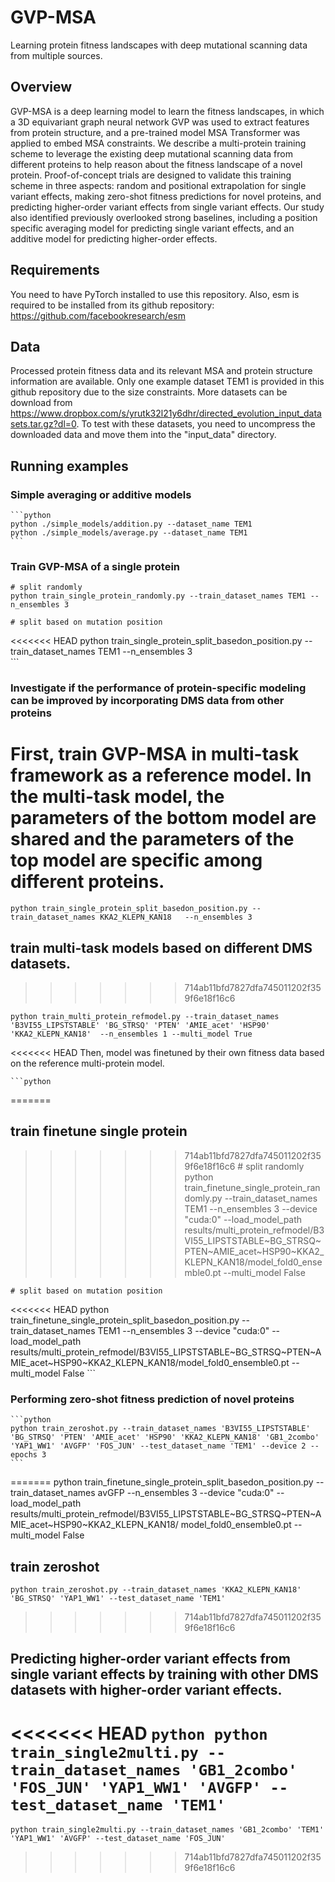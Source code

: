 # GVP-MSA
Learning protein fitness landscapes with deep mutational scanning data from multiple sources.

## Overview
GVP-MSA is a deep learning model to learn the fitness landscapes, in which a 3D equivariant graph neural network GVP was used to extract features from protein structure, and a pre-trained model MSA Transformer was applied to embed MSA constraints. We describe a multi-protein training scheme to leverage the existing deep mutational scanning data from different proteins to help reason about the fitness landscape of a novel protein. Proof-of-concept trials are designed to validate this training scheme in three aspects: random and positional extrapolation for single variant effects, making zero-shot fitness predictions for novel proteins, and predicting higher-order variant effects from single variant effects. Our study also identified previously overlooked strong baselines, including a position specific averaging model for predicting single variant effects, and an additive model for predicting higher-order effects. 

## Requirements
You need to have PyTorch installed to use this repository.
Also, esm is required to be installed from its github repository: https://github.com/facebookresearch/esm

## Data
Processed protein fitness data and its relevant MSA and protein structure information are available.
Only one example dataset TEM1 is provided in this github repository due to the size constraints. More datasets can be download from https://www.dropbox.com/s/yrutk32l21y6dhr/directed_evolution_input_datasets.tar.gz?dl=0. To test with these datasets, you need to uncompress the downloaded data and move them into the "input_data" directory.

## Running examples

### Simple averaging or additive models
    ```python
    python ./simple_models/addition.py --dataset_name TEM1
    python ./simple_models/average.py --dataset_name TEM1
    ```

### Train GVP-MSA of a single protein

 
    # split randomly
    python train_single_protein_randomly.py --train_dataset_names TEM1 --n_ensembles 3  

    # split based on mutation position
<<<<<<< HEAD
    python train_single_protein_split_basedon_position.py --train_dataset_names TEM1 --n_ensembles 3  
    ```
### Investigate if the performance of protein-specific modeling can be improved by incorporating DMS data from other proteins

First, train GVP-MSA in multi-task framework as a reference model. In the multi-task model, the parameters of the bottom model are shared and the parameters of the top model are specific among different proteins.
=======
    python train_single_protein_split_basedon_position.py --train_dataset_names KKA2_KLEPN_KAN18   --n_ensembles 3  

## train multi-task models based on different DMS datasets.
>>>>>>> 714ab11bfd7827dfa745011202f359f6e18f16c6

    python train_multi_protein_refmodel.py --train_dataset_names 'B3VI55_LIPSTSTABLE' 'BG_STRSQ' 'PTEN' 'AMIE_acet' 'HSP90' 'KKA2_KLEPN_KAN18'  --n_ensembles 1 --multi_model True 

<<<<<<< HEAD
Then, model was finetuned by their own fitness data based on the reference multi-protein model.

    ```python
=======
## train finetune single protein
>>>>>>> 714ab11bfd7827dfa745011202f359f6e18f16c6
    # split randomly
    python train_finetune_single_protein_randomly.py --train_dataset_names TEM1 --n_ensembles 3  --device "cuda:0" --load_model_path results/multi_protein_refmodel/B3VI55_LIPSTSTABLE~BG_STRSQ~PTEN~AMIE_acet~HSP90~KKA2_KLEPN_KAN18/model_fold0_ensemble0.pt --multi_model False 

    # split based on mutation position
<<<<<<< HEAD
    python train_finetune_single_protein_split_basedon_position.py --train_dataset_names TEM1 --n_ensembles 3 --device "cuda:0" --load_model_path results/multi_protein_refmodel/B3VI55_LIPSTSTABLE~BG_STRSQ~PTEN~AMIE_acet~HSP90~KKA2_KLEPN_KAN18/model_fold0_ensemble0.pt --multi_model False
    ```

### Performing zero-shot fitness prediction of novel proteins
    ```python
    python train_zeroshot.py --train_dataset_names 'B3VI55_LIPSTSTABLE' 'BG_STRSQ' 'PTEN' 'AMIE_acet' 'HSP90' 'KKA2_KLEPN_KAN18' 'GB1_2combo' 'YAP1_WW1' 'AVGFP' 'FOS_JUN' --test_dataset_name 'TEM1' --device 2 --epochs 3
    ```
=======
    python train_finetune_single_protein_split_basedon_position.py --train_dataset_names avGFP --n_ensembles 3 --device "cuda:0" --load_model_path results/multi_protein_refmodel/B3VI55_LIPSTSTABLE~BG_STRSQ~PTEN~AMIE_acet~HSP90~KKA2_KLEPN_KAN18/ model_fold0_ensemble0.pt --multi_model False

## train zeroshot

    python train_zeroshot.py --train_dataset_names 'KKA2_KLEPN_KAN18' 'BG_STRSQ' 'YAP1_WW1' --test_dataset_name 'TEM1' 
>>>>>>> 714ab11bfd7827dfa745011202f359f6e18f16c6

## Predicting higher-order variant effects from single variant effects by training with other DMS datasets with higher-order variant effects.

<<<<<<< HEAD
    ```python
    python train_single2multi.py --train_dataset_names 'GB1_2combo' 'FOS_JUN' 'YAP1_WW1' 'AVGFP' --test_dataset_name 'TEM1'
    ```
=======
    python train_single2multi.py --train_dataset_names 'GB1_2combo' 'TEM1' 'YAP1_WW1' 'AVGFP' --test_dataset_name 'FOS_JUN' 

>>>>>>> 714ab11bfd7827dfa745011202f359f6e18f16c6
